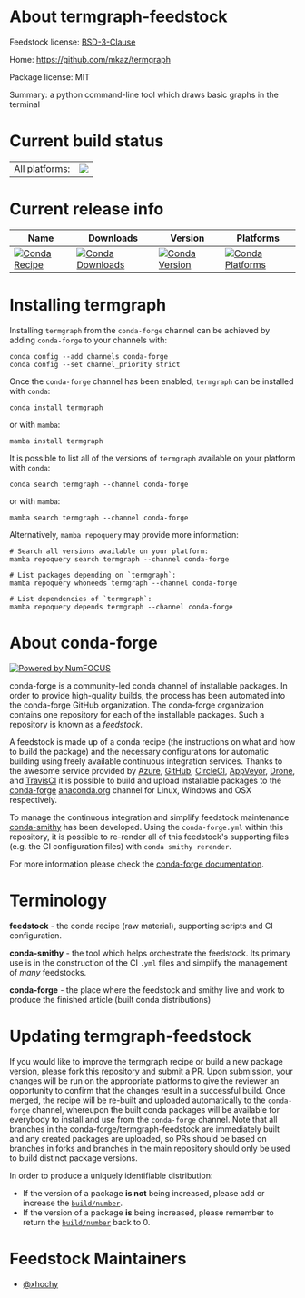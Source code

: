 About termgraph-feedstock
=========================

Feedstock license: [BSD-3-Clause](https://github.com/conda-forge/termgraph-feedstock/blob/main/LICENSE.txt)

Home: https://github.com/mkaz/termgraph

Package license: MIT

Summary: a python command-line tool which draws basic graphs in the terminal

Current build status
====================


<table><tr><td>All platforms:</td>
    <td>
      <a href="https://dev.azure.com/conda-forge/feedstock-builds/_build/latest?definitionId=8300&branchName=main">
        <img src="https://dev.azure.com/conda-forge/feedstock-builds/_apis/build/status/termgraph-feedstock?branchName=main">
      </a>
    </td>
  </tr>
</table>

Current release info
====================

| Name | Downloads | Version | Platforms |
| --- | --- | --- | --- |
| [![Conda Recipe](https://img.shields.io/badge/recipe-termgraph-green.svg)](https://anaconda.org/conda-forge/termgraph) | [![Conda Downloads](https://img.shields.io/conda/dn/conda-forge/termgraph.svg)](https://anaconda.org/conda-forge/termgraph) | [![Conda Version](https://img.shields.io/conda/vn/conda-forge/termgraph.svg)](https://anaconda.org/conda-forge/termgraph) | [![Conda Platforms](https://img.shields.io/conda/pn/conda-forge/termgraph.svg)](https://anaconda.org/conda-forge/termgraph) |

Installing termgraph
====================

Installing `termgraph` from the `conda-forge` channel can be achieved by adding `conda-forge` to your channels with:

```
conda config --add channels conda-forge
conda config --set channel_priority strict
```

Once the `conda-forge` channel has been enabled, `termgraph` can be installed with `conda`:

```
conda install termgraph
```

or with `mamba`:

```
mamba install termgraph
```

It is possible to list all of the versions of `termgraph` available on your platform with `conda`:

```
conda search termgraph --channel conda-forge
```

or with `mamba`:

```
mamba search termgraph --channel conda-forge
```

Alternatively, `mamba repoquery` may provide more information:

```
# Search all versions available on your platform:
mamba repoquery search termgraph --channel conda-forge

# List packages depending on `termgraph`:
mamba repoquery whoneeds termgraph --channel conda-forge

# List dependencies of `termgraph`:
mamba repoquery depends termgraph --channel conda-forge
```


About conda-forge
=================

[![Powered by
NumFOCUS](https://img.shields.io/badge/powered%20by-NumFOCUS-orange.svg?style=flat&colorA=E1523D&colorB=007D8A)](https://numfocus.org)

conda-forge is a community-led conda channel of installable packages.
In order to provide high-quality builds, the process has been automated into the
conda-forge GitHub organization. The conda-forge organization contains one repository
for each of the installable packages. Such a repository is known as a *feedstock*.

A feedstock is made up of a conda recipe (the instructions on what and how to build
the package) and the necessary configurations for automatic building using freely
available continuous integration services. Thanks to the awesome service provided by
[Azure](https://azure.microsoft.com/en-us/services/devops/), [GitHub](https://github.com/),
[CircleCI](https://circleci.com/), [AppVeyor](https://www.appveyor.com/),
[Drone](https://cloud.drone.io/welcome), and [TravisCI](https://travis-ci.com/)
it is possible to build and upload installable packages to the
[conda-forge](https://anaconda.org/conda-forge) [anaconda.org](https://anaconda.org/)
channel for Linux, Windows and OSX respectively.

To manage the continuous integration and simplify feedstock maintenance
[conda-smithy](https://github.com/conda-forge/conda-smithy) has been developed.
Using the ``conda-forge.yml`` within this repository, it is possible to re-render all of
this feedstock's supporting files (e.g. the CI configuration files) with ``conda smithy rerender``.

For more information please check the [conda-forge documentation](https://conda-forge.org/docs/).

Terminology
===========

**feedstock** - the conda recipe (raw material), supporting scripts and CI configuration.

**conda-smithy** - the tool which helps orchestrate the feedstock.
                   Its primary use is in the construction of the CI ``.yml`` files
                   and simplify the management of *many* feedstocks.

**conda-forge** - the place where the feedstock and smithy live and work to
                  produce the finished article (built conda distributions)


Updating termgraph-feedstock
============================

If you would like to improve the termgraph recipe or build a new
package version, please fork this repository and submit a PR. Upon submission,
your changes will be run on the appropriate platforms to give the reviewer an
opportunity to confirm that the changes result in a successful build. Once
merged, the recipe will be re-built and uploaded automatically to the
`conda-forge` channel, whereupon the built conda packages will be available for
everybody to install and use from the `conda-forge` channel.
Note that all branches in the conda-forge/termgraph-feedstock are
immediately built and any created packages are uploaded, so PRs should be based
on branches in forks and branches in the main repository should only be used to
build distinct package versions.

In order to produce a uniquely identifiable distribution:
 * If the version of a package **is not** being increased, please add or increase
   the [``build/number``](https://docs.conda.io/projects/conda-build/en/latest/resources/define-metadata.html#build-number-and-string).
 * If the version of a package **is** being increased, please remember to return
   the [``build/number``](https://docs.conda.io/projects/conda-build/en/latest/resources/define-metadata.html#build-number-and-string)
   back to 0.

Feedstock Maintainers
=====================

* [@xhochy](https://github.com/xhochy/)

